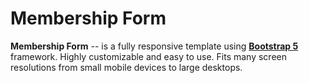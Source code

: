 Membership Form
============


**Membership Form** -- is a fully responsive template using **[Bootstrap 5](https://github.com/twbs/bootstrap)** framework. Highly customizable and easy to use. Fits many screen resolutions from small mobile devices to large desktops.
